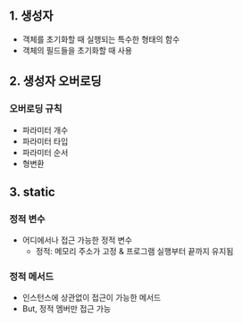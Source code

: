 ## 1. 생성자
- 객체를 초기화할 때 실행되는 특수한 형태의 함수
- 객체의 필드들을 초기화할 때 사용

## 2. 생성자 오버로딩
### 오버로딩 규칙
- 파라미터 개수
- 파라미터 타입
- 파라미터 순서
- 형변환

## 3. static
### 정적 변수
- 어디에서나 접근 가능한 정적 변수
  - 정적: 메모리 주소가 고정 & 프로그램 실행부터 끝까지 유지됨

### 정적 메서드
- 인스턴스에 상관없이 접근이 가능한 메서드
- But, 정적 멤버만 접근 가능